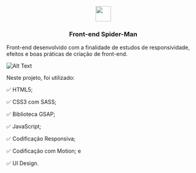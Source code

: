 <p align="center">
  <img src="https://i.pinimg.com/originals/ef/79/4a/ef794ae755a26aa16bcb54d9022eab32.jpg" width="40" />
</p>

<h3 align="center">
  Front-end Spider-Man
</h3>

Front-end desenvolvido com a finalidade de estudos de responsividade, efeitos e boas práticas de criação de front-end.


![Alt Text](demo.gif)


Neste projeto, foi utilizado:

:white_check_mark: HTML5;

:white_check_mark: CSS3 com SASS;

:white_check_mark: Biblioteca GSAP;

:white_check_mark: JavaScript;

:white_check_mark: Codificação Responsiva;

:white_check_mark: Codificação com Motion; e

:white_check_mark: UI Design.
